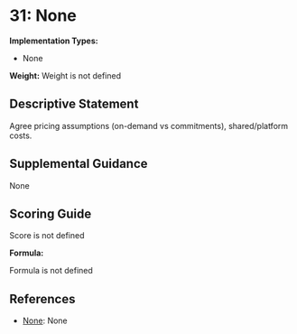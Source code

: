 # 31: None

**Implementation Types:**

- None

**Weight:** Weight is not defined

## Descriptive Statement

Agree pricing assumptions (on-demand vs commitments), shared/platform costs.

## Supplemental Guidance

None

## Scoring Guide

Score is not defined

**Formula:**

Formula is not defined

## References

- [None](None): None

